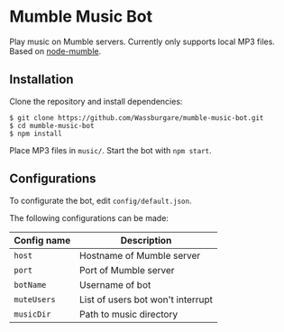 # Mumble Music Bot

Play music on Mumble servers. Currently only supports local MP3 files. Based on [node-mumble](https://github.com/Rantanen/node-mumble).

## Installation

Clone the repository and install dependencies:  
```
$ git clone https://github.com/Wassburgare/mumble-music-bot.git
$ cd mumble-music-bot
$ npm install
```
Place MP3 files in `music/`. Start the bot with `npm start`.

## Configurations

To configurate the bot, edit `config/default.json`.  

The following configurations can be made:

| <center>Config name</center> | <center>Description</center> |
| --- | --- |
| `host` | Hostname of Mumble server |
| `port` | Port of Mumble server |
| `botName` | Username of bot |
| `muteUsers` | List of users bot won't interrupt | 
| `musicDir` | Path to music directory |
